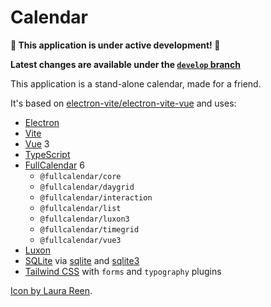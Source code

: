 # Calendar

**🚧 This application is under active development! 🚧**

**Latest changes are available under the [`develop` branch](https://github.com/rinodrummer/electron-calendar/tree/develop)**

This application is a stand-alone calendar, made for a friend.

It's based on [electron-vite/electron-vite-vue][template] and uses:

- [Electron]
- [Vite]
- [Vue] 3
- [TypeScript]
- [FullCalendar] 6
    - `@fullcalendar/core`
    - `@fullcalendar/daygrid`
    - `@fullcalendar/interaction`
    - `@fullcalendar/list`
    - `@fullcalendar/luxon3`
    - `@fullcalendar/timegrid`
    - `@fullcalendar/vue3`
- [Luxon]
- [SQLite] via [sqlite][node-sqlite] and [sqlite3][node-sqlite3]
- [Tailwind CSS][Tailwind] with `forms` and `typography` plugins

<a href="https://it.freepik.com/icona/tempo_15429140#fromView=resource_detail&position=23">Icon by Laura Reen</a>.

[template]: https://github.com/electron-vite/electron-vite-vue
[TypeScript]: https://www.typescriptlang.org/
[Electron]: https://www.electronjs.org/
[Vite]: https://vitejs.dev/
[Vue]: https://vuejs.org/
[FullCalendar]: https://fullcalendar.io/
[Luxon]: https://moment.github.io/luxon/
[SQLite]: https://www.sqlite.org/
[node-sqlite]: https://www.npmjs.com/package/sqlite
[node-sqlite3]: https://www.npmjs.com/package/sqlite3
[Tailwind]: https://tailwindcss.com/
